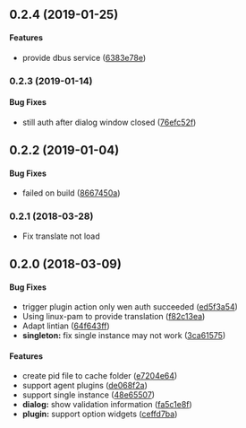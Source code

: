 <a name="0.2.4"></a>
## 0.2.4 (2019-01-25)


#### Features

*   provide dbus service ([6383e78e](https://github.com/linuxdeepin/dde-polkit-agent/commit/6383e78e1a7da38cdfccb6c09223b2ed52bac521))



<a name="0.2.3"></a>
### 0.2.3 (2019-01-14)


#### Bug Fixes

*   still auth after dialog window closed ([76efc52f](https://github.com/linuxdeepin/dde-polkit-agent/commit/76efc52f4bce562aadbfb7adcc58acc922349d8e))



<a name="0.2.2"></a>
## 0.2.2 (2019-01-04)


#### Bug Fixes

*   failed on build ([8667450a](https://github.com/linuxdeepin/dde-polkit-agent/commit/8667450a19f1fabb5b836150f8754b529df7a5cd))



<a name="0.2.1"></a>
### 0.2.1 (2018-03-28)

*   Fix translate not load


<a name=""></a>
##  0.2.0 (2018-03-09)


#### Bug Fixes

*   trigger plugin action only wen auth succeeded ([ed5f3a54](https://github.com/linuxdeepin/dde-polkit-agent/commit/ed5f3a547f90e2ad1df9ea7466b4e430c6c7b2f3))
*   Using linux-pam to provide translation ([f82c13ea](https://github.com/linuxdeepin/dde-polkit-agent/commit/f82c13eaed35619468955f3ca3f09d1fa3a03ff2))
*   Adapt lintian ([64f643ff](https://github.com/linuxdeepin/dde-polkit-agent/commit/64f643ff38baedd1c99e0f80b77c1ef43a10543a))
* **singleton:**  fix single instance may not work ([3ca61575](https://github.com/linuxdeepin/dde-polkit-agent/commit/3ca61575d2adca300fa35b49602b604fe3f2ab30))

#### Features

*   create pid file to cache folder ([e7204e64](https://github.com/linuxdeepin/dde-polkit-agent/commit/e7204e64daa38d5586c65582c850a47e154e9070))
*   support agent plugins ([de068f2a](https://github.com/linuxdeepin/dde-polkit-agent/commit/de068f2ae7b4f261a1d45f5b2219bcbbda7178be))
*   support single instance ([48e65507](https://github.com/linuxdeepin/dde-polkit-agent/commit/48e6550734dd9323b4b3416e03b04b4106e074fd))
* **dialog:**  show validation information ([fa5c1e8f](https://github.com/linuxdeepin/dde-polkit-agent/commit/fa5c1e8ffe6c5be4a760e27a873f2ee4f00788b9))
* **plugin:**  support option widgets ([ceffd7ba](https://github.com/linuxdeepin/dde-polkit-agent/commit/ceffd7ba686237607830b5895827e368255f5460))



